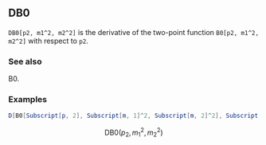 ##  DB0 

`DB0[p2, m1^2, m2^2]` is the derivative of the two-point function `B0[p2, m1^2, m2^2]` with respect to `p2`.

###  See also 

B0.

###  Examples 

```mathematica
D[B0[Subscript[p, 2], Subscript[m, 1]^2, Subscript[m, 2]^2], Subscript[p, 2]]
```

$$\text{DB0}\left(p_2,m_1^2,m_2^2\right)$$